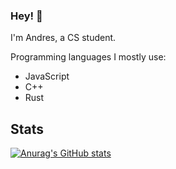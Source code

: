 ### Hey! 👋


I'm Andres, a CS student.

Programming languages I mostly use:
- JavaScript
- C++
- Rust

## Stats

[![Anurag's GitHub stats](https://github-readme-stats.vercel.app/api?username=JustAndresZ&show_icons=true&theme=tokyonight)](https://github.com/anuraghazra/github-readme-stats)

